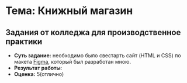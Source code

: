 # Тема: Книжный магазин

## Задания от колледжа для производственное практики
- __Суть задание:__ необходимо было свестарть сайт (HTML и CSS) по макета [Figma](https://www.figma.com/design/EX8RjpRhYqEMojlpzMIbTr/%D0%9A%D0%BD%D0%B8%D0%B6%D0%BD%D1%8B%D0%B9-%D0%BC%D0%B0%D0%B3%D0%B0%D0%B7%D0%B8%D0%BD?node-id=0-1&t=zMoPixeNVVWLZEjS-1), который был разработан мною.
- __Результат работы__: 
- __Оценка:__ 5(отлично)

